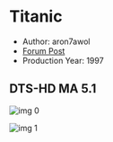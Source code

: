 # Titanic

* Author: aron7awol
* [Forum Post](https://www.avsforum.com/threads/bass-eq-for-filtered-movies.2995212/post-57819580)
* Production Year: 1997

## DTS-HD MA 5.1

![img 0](https://i.imgur.com/ID9gXe4.jpg)

![img 1](https://i.imgur.com/XtekeBV.jpg)

